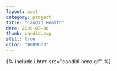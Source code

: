 ```yaml
---
layout: post
category: project
title: "Candid Health"
date: 2020-03-30
thumb: candid.svg
still: true
color: "#0096b3"
---
```


{% include i.html src="candid-hero.gif" %}
